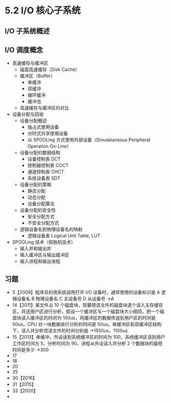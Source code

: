 # 5.2 I/O 核心子系统

## I/O 子系统概述

## I/O 调度概念

- 高速缓存与缓冲区
  - 磁盘高速缓存（Disk Cache）
  - 缓冲区（Buffer）
    - 单缓冲
    - 双缓冲
    - 循环缓冲
    - 缓冲池
  - 高速缓存与缓冲区的对比
- 设备分配与回收
  - 设备分配概述
    - 独占式使用设备
    - 分时式共享使用设备
    - 以 SPOOLing 方式使用外部设备（Simulataneous Peripheral Operation On-Line）
  - 设备分配的数据结构
    - 设备控制表 DCT
    - 控制器控制表 COCT
    - 通道控制表 CHCT
    - 系统设备表 SDT
  - 设备分配的策略
    - 静态分配
    - 动态分配
    - 设备分配算法
  - 设备分配的安全性
    - 安全分配方式
    - 不安全分配方式
  - 逻辑设备名到物理设备名的映射
    - 逻辑设备表 Logical Unit Table, LUT
- SPOOLing 技术（假脱机技术）
  - 输入井和输出井
  - 输入缓冲区与输出缓冲区
  - 输入进程和输出进程

## 习题

- 5【2009】程序员利用系统调用打开 I/O 设备时，通常使用的设备标识是
  A 逻辑设备名
  B 物理设备名
  C 主设备号
  D 从设备号 →A
- 14【2011】某文件占 10 个磁盘块，现要把该文件的磁盘块逐个读入主存缓存区，并送用户区进行分析，假设一个缓冲区与一个磁盘块大小相同，把一个磁盘块读入缓冲区的时间为 100us，将缓冲区的数据传送到用户区的时间是 50us，CPU 对一块数据进行分析的时间是 50us。单缓冲区和双缓冲区结构下，读入并分析完该文件的时间分别是 →1550us，1100us
- 15【2013】单缓冲，外设读到系统缓冲区的时间为 100，系统缓冲区读到用户工作区时间为 5，分析时间为 90，进程从外设读入并分析 2 个数据块的最短时间是多少 →300
- 17
- 18
- 20
- 25
- 30【2016】
- 31【2015】
- 32【2020】
-
